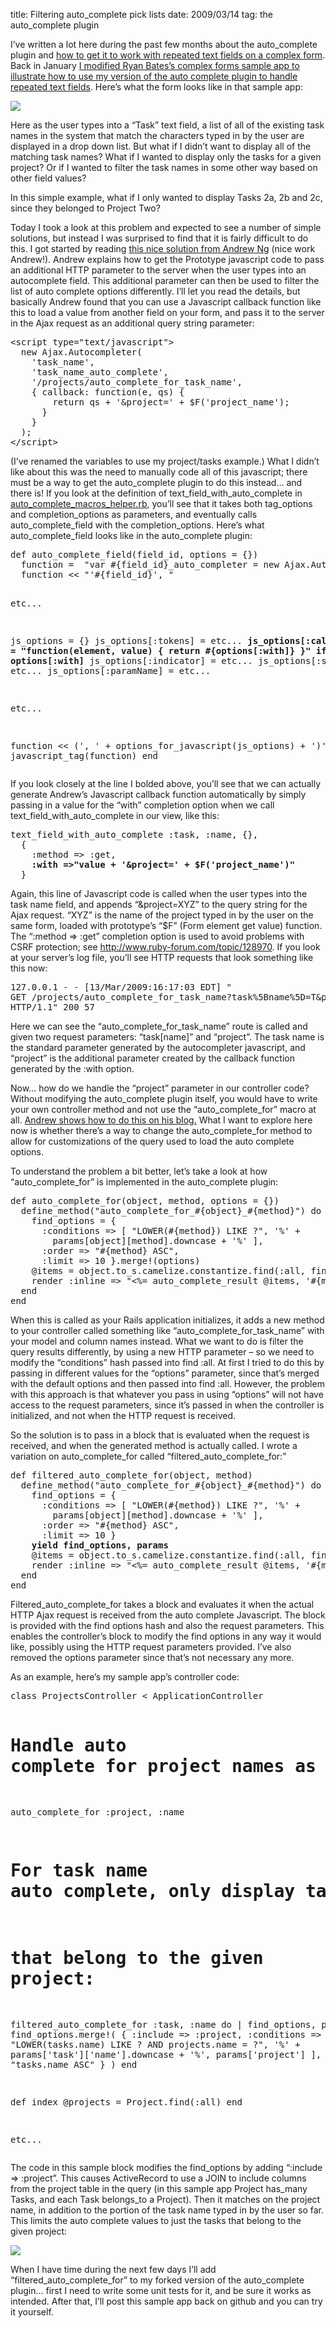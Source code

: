 title: Filtering auto_complete pick lists
date: 2009/03/14
tag: the auto_complete plugin

<p>I&rsquo;ve written a lot here during the past few months about the auto_complete plugin and <a href="http://patshaughnessy.net/2009/1/30/repeated_auto_complete-changes-merged-into-auto_complete">how to get it to work with repeated text fields on a complex form</a>. Back in January <a href="http://patshaughnessy.net/2009/1/30/sample-app-for-auto-complete-on-a-complex-form">I modified Ryan Bates&rsquo;s complex forms sample app to illustrate how to use my version of the auto complete plugin to handle repeated text fields</a>. Here&rsquo;s what the form looks like in that sample app:</p>
<p><img src="http://patshaughnessy.net/assets/2009/3/14/unfiltered.png"></p>
<p>Here as the user types into a &ldquo;Task&rdquo; text field, a list of all of the existing task names in the system that match the characters typed in by the user are displayed in a drop down list. But what if I didn&rsquo;t want to display all of the matching task names? What if I wanted to display only the tasks for a given project? Or if I wanted to filter the task names in some other way based on other field values?</p>
<p>In this simple example, what if I only wanted to display Tasks 2a, 2b and 2c, since they belonged to Project Two?</p>
<p>Today I took a look at this problem and expected to see a number of simple solutions, but instead I was surprised to find that it is fairly difficult to do this. I got started by reading <a href="http://blog.andrewng.com/2008/09/08/autocomplete-with-multiple-related-form-fields-in-rails">this nice solution from Andrew Ng</a> (nice work Andrew!). Andrew explains how to get the Prototype javascript code to pass an additional HTTP parameter to the server when the user types into an autocomplete field. This additional parameter can then be used to filter the list of auto complete options differently. I&rsquo;ll let you read the details, but basically Andrew found that you can use a Javascript callback function like this to load a value from another field on your form, and pass it to the server in the Ajax request as an additional query string parameter:</p>
<pre>&lt;script type=&quot;text/javascript&quot;&gt;
  new Ajax.Autocompleter(
    &#x27;task_name&#x27;, 
    &#x27;task_name_auto_complete&#x27;, 
    &#x27;/projects/auto_complete_for_task_name&#x27;, 
    { callback: function(e, qs) {
        return qs + &#x27;&amp;project=&#x27; + $F(&#x27;project_name&#x27;);
      }
    }
  );
&lt;/script&gt;</pre>
<p>(I&rsquo;ve renamed the variables to use my project/tasks example.) What I didn&rsquo;t like about this was the need to manually code all of this javascript; there must be a way to get the auto_complete plugin to do this instead&hellip; and there is! If you look at the definition of text_field_with_auto_complete in <a href="http://github.com/patshaughnessy/auto_complete/blob/0814a25a754a235c5cf6f7a258fa405059a5ca6f/lib/auto_complete_macros_helper.rb">auto_complete_macros_helper.rb</a>, you&rsquo;ll see that it takes both tag_options and completion_options as parameters, and eventually calls auto_complete_field with the completion_options. Here&rsquo;s what auto_complete_field looks like in the auto_complete plugin:</p>
<pre>def auto_complete_field(field_id, options = {})
  function =  &quot;var #{field_id}_auto_completer = new Ajax.Autocompleter(&quot;
  function &lt;&lt; &quot;&#x27;#{field_id}&#x27;, &quot;

etc...

  js_options = {}
  js_options[:tokens] = etc...
  <b>js_options[:callback]   =
    &quot;function(element, value) { return #{options[:with]} }&quot; if options[:with]</b>
  js_options[:indicator]  = etc...
  js_options[:select]     = etc...
  js_options[:paramName]  = etc...

etc...

  function &lt;&lt; (&#x27;, &#x27; + options_for_javascript(js_options) + &#x27;)&#x27;)
  javascript_tag(function)
end</pre>
<p>If you look closely at the line I bolded above, you&rsquo;ll see that we can actually generate Andrew&rsquo;s Javascript callback function automatically by simply passing in a value for the &ldquo;with&rdquo; completion option when we call text_field_with_auto_complete in our view, like this:</p>
<pre>text_field_with_auto_complete :task, :name, {},
  {
    :method =&gt; :get,
    <b>:with =&gt;&quot;value + &#x27;&amp;project=&#x27; + $F(&#x27;project_name&#x27;)&quot;</b>
  }</pre>
<p>Again, this line of Javascript code is called when the user types into the task name field, and appends &ldquo;&amp;project=XYZ&rdquo; to the query string for the Ajax request. &ldquo;XYZ&rdquo; is the name of the project typed in by the user on the same form, loaded with prototype&rsquo;s &ldquo;$F&rdquo; (Form element get value) function. The &ldquo;:method =&gt; :get&rdquo; completion option is used to avoid problems with CSRF protection; see <a href="http://www.ruby-forum.com/topic/128970">http://www.ruby-forum.com/topic/128970</a>. If you look at your server&rsquo;s log file, you&rsquo;ll see HTTP requests that look something like this now:</p>
<pre>127.0.0.1 - - [13/Mar/2009:16:17:03 EDT] &quot;
GET /projects/auto_complete_for_task_name?task%5Bname%5D=T&amp;project=Project%20Two
HTTP/1.1&quot; 200 57</pre>
<p>Here we can see the &ldquo;auto_complete_for_task_name&rdquo; route is called and given two request parameters: &ldquo;task[name]&rdquo; and &ldquo;project&rdquo;. The task name is the standard parameter generated by the autocompleter javascript, and &ldquo;project&rdquo; is the additional parameter created by the callback function generated by the :with option.</p>
<p>Now&hellip; how do we handle the &ldquo;project&rdquo; parameter in our controller code? Without modifying the auto_complete plugin itself, you would have to write your own controller method and not use the &ldquo;auto_complete_for&rdquo; macro at all. <a href="http://blog.andrewng.com/2008/09/08/autocomplete-with-multiple-related-form-fields-in-rails">Andrew shows how to do this on his blog.</a> What I want to explore here now is whether there&rsquo;s a way to change the auto_complete_for method to allow for customizations of the query used to load the auto complete options.</p>
<p>To understand the problem a bit better, let&rsquo;s take a look at how &ldquo;auto_complete_for&rdquo; is implemented in the auto_complete plugin:</p>
<pre>def auto_complete_for(object, method, options = {})
  define_method(&quot;auto_complete_for_#{object}_#{method}&quot;) do
    find_options = { 
      :conditions =&gt; [ &quot;LOWER(#{method}) LIKE ?&quot;, &#x27;%&#x27; +
        params[object][method].downcase + &#x27;%&#x27; ], 
      :order =&gt; &quot;#{method} ASC&quot;,
      :limit =&gt; 10 }.merge!(options)
    @items = object.to_s.camelize.constantize.find(:all, find_options)
    render :inline =&gt; &quot;&lt;%= auto_complete_result @items, &#x27;#{method}&#x27; %&gt;&quot;
  end	
end</pre>
<p>When this is called as your Rails application initializes, it adds a new method to your controller called something like &ldquo;auto_complete_for_task_name&rdquo; with your model and column names instead. What we want to do is filter the query results differently, by using a new HTTP parameter &ndash; so we need to modify the &ldquo;conditions&rdquo; hash passed into find :all. At first I tried to do this by passing in different values for the &ldquo;options&rdquo; parameter, since that&rsquo;s merged with the default options and then passed into find :all. However, the problem with this approach is that whatever you pass in using &ldquo;options&rdquo; will not have access to the request parameters, since it&rsquo;s passed in when the controller is initialized, and not when the HTTP request is received.</p>
<p>So the solution is to pass in a block that is evaluated when the request is received, and when the generated method is actually called. I wrote a variation on auto_complete_for called &ldquo;filtered_auto_complete_for:&rdquo;</p>
<pre>def filtered_auto_complete_for(object, method)
  define_method(&quot;auto_complete_for_#{object}_#{method}&quot;) do
    find_options = { 
      :conditions =&gt; [ &quot;LOWER(#{method}) LIKE ?&quot;, &#x27;%&#x27; +
        params[object][method].downcase + &#x27;%&#x27; ], 
      :order =&gt; &quot;#{method} ASC&quot;,
      :limit =&gt; 10 }
    <b>yield find_options, params</b>
    @items = object.to_s.camelize.constantize.find(:all, find_options)
    render :inline =&gt; &quot;&lt;%= auto_complete_result @items, &#x27;#{method}&#x27; %&gt;&quot;
  end
end</pre>
<p>Filtered_auto_complete_for takes a block and evaluates it when the actual HTTP Ajax request is received from the auto complete Javascript. The block is provided with the find options hash and also the request parameters. This enables the controller&rsquo;s block to modify the find options in any way it would like, possibly using the HTTP request parameters provided. I&rsquo;ve also removed the options parameter since that&rsquo;s not necessary any more.</p>
<p>As an example, here&rsquo;s my sample app&rsquo;s controller code:</p>
<pre>class ProjectsController &lt; ApplicationController

  # Handle auto complete for project names as usual:
  auto_complete_for :project, :name

  # For task name auto complete, only display tasks
  # that belong to the given project: 
  filtered_auto_complete_for :task, :name do | find_options, params|
    find_options.merge!(
      {
        :include =&gt; :project,
        :conditions =&gt; [ &quot;LOWER(tasks.name) LIKE ? AND projects.name = ?&quot;,
                         &#x27;%&#x27; + params[&#x27;task&#x27;][&#x27;name&#x27;].downcase + &#x27;%&#x27;,
                         params[&#x27;project&#x27;] ],
        :order => "tasks.name ASC"
      }
    )
  end

  def index
    @projects = Project.find(:all)
  end

  etc...</pre>
<p>The code in this sample block modifies the find_options by adding &ldquo;:include =&gt; :project&rdquo;. This causes ActiveRecord to use a JOIN to include columns from the project table in the query (in this sample app Project has_many Tasks, and each Task belongs_to a Project). Then it matches on the project name, in addition to the portion of the task name typed in by the user so far. This limits the auto complete values to just the tasks that belong to the given project:</p>
<p><img src="http://patshaughnessy.net/assets/2009/3/14/filtered.png"></p>
<p>When I have time during the next few days I&rsquo;ll add &ldquo;filtered_auto_complete_for&rdquo; to my forked version of the auto_complete plugin&hellip; first I need to write some unit tests for it, and be sure it works as intended.  After that, I&rsquo;ll post this sample app back on github and you can try it yourself.</p>
